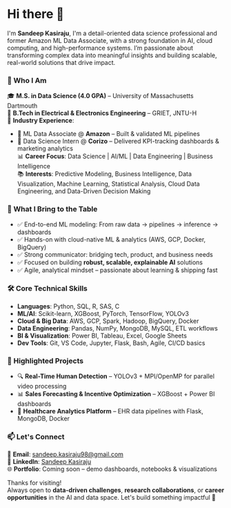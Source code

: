 # Hi there 👋  
I'm **Sandeep Kasiraju**, I'm a detail-oriented data science professional and former Amazon ML Data Associate, with a strong foundation in AI, cloud computing, and high-performance systems. I’m passionate about transforming complex data into meaningful insights and building scalable, real-world solutions that drive impact.


### 🚀 Who I Am  
🎓 **M.S. in Data Science (4.0 GPA)** – University of Massachusetts Dartmouth  
🏫 **B.Tech in Electrical & Electronics Engineering** – GRIET, JNTU-H  
🏢 **Industry Experience**:  
- 🔹 ML Data Associate @ **Amazon** – Built & validated ML pipelines  
- 🔹 Data Science Intern @ **Corizo** – Delivered KPI-tracking dashboards & marketing analytics  
📊 **Career Focus**: Data Science | AI/ML | Data Engineering | Business Intelligence  
📚 **Interests**: Predictive Modeling, Business Intelligence, Data Visualization, Machine Learning, Statistical Analysis, Cloud Data Engineering, and Data-Driven Decision Making
 


### 💼 What I Bring to the Table  
- ✅ End-to-end ML modeling: From raw data → pipelines → inference → dashboards  
- ✅ Hands-on with cloud-native ML & analytics (AWS, GCP, Docker, BigQuery)  
- ✅ Strong communicator: bridging tech, product, and business needs  
- ✅ Focused on building **robust, scalable, explainable AI** solutions  
- ✅ Agile, analytical mindset – passionate about learning & shipping fast



### 🛠️ Core Technical Skills  
- **Languages**: Python, SQL, R, SAS, C  
- **ML/AI**: Scikit-learn, XGBoost, PyTorch, TensorFlow, YOLOv3  
- **Cloud & Big Data**: AWS, GCP, Spark, Hadoop, BigQuery, Docker  
- **Data Engineering**: Pandas, NumPy, MongoDB, MySQL, ETL workflows  
- **BI & Visualization**: Power BI, Tableau, Excel, Google Sheets  
- **Dev Tools**: Git, VS Code, Jupyter, Flask, Bash, Agile, CI/CD basics


### 📂 Highlighted Projects  
- 🔍 **Real-Time Human Detection** – YOLOv3 + MPI/OpenMP for parallel video processing  
- 📊 **Sales Forecasting & Incentive Optimization** – XGBoost + Power BI dashboards  
- 🏥 **Healthcare Analytics Platform** – EHR data pipelines with Flask, MongoDB, Docker    



### 📫 Let's Connect  
📧 **Email**: [sandeep.kasiraju98@gmail.com](mailto:sandeep.kasiraju98@gmail.com)  
🔗 **LinkedIn**: [Sandeep Kasiraju](https://www.linkedin.com/in/sandeepkasiraju98/)  
🌐 **Portfolio**: Coming soon – demo dashboards, notebooks & visualizations  


Thanks for visiting!  
Always open to **data-driven challenges**, **research collaborations**, or **career opportunities** in the AI and data space. Let's build something impactful 🚀
